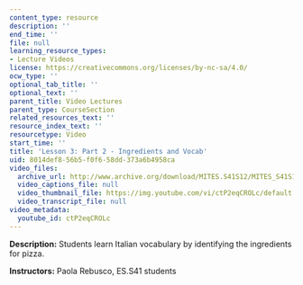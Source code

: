 ```yaml
---
content_type: resource
description: ''
end_time: ''
file: null
learning_resource_types:
- Lecture Videos
license: https://creativecommons.org/licenses/by-nc-sa/4.0/
ocw_type: ''
optional_tab_title: ''
optional_text: ''
parent_title: Video Lectures
parent_type: CourseSection
related_resources_text: ''
resource_index_text: ''
resourcetype: Video
start_time: ''
title: 'Lesson 3: Part 2 - Ingredients and Vocab'
uid: 8014def8-56b5-f0f6-58dd-373a6b4958ca
video_files:
  archive_url: http://www.archive.org/download/MITES.S41S12/MITES_S41S12_Lesson3_Part2_300k.mp4
  video_captions_file: null
  video_thumbnail_file: https://img.youtube.com/vi/ctP2eqCROLc/default.jpg
  video_transcript_file: null
video_metadata:
  youtube_id: ctP2eqCROLc
---
```


**Description:** Students learn Italian vocabulary by identifying the ingredients for pizza.

**Instructors:** Paola Rebusco, ES.S41 students

